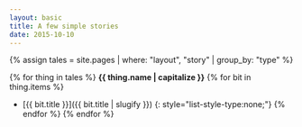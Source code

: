 ```yaml
---
layout: basic
title: A few simple stories
date: 2015-10-10
---
```


{% assign tales = site.pages | where: "layout", "story" | group_by: "type" %}

{% for thing in tales %}
**{{ thing.name | capitalize }}**
  {% for bit in thing.items %}
  + [{{ bit.title }}]({{ bit.title | slugify }})
  {: style="list-style-type:none;"}
  {% endfor %}
{% endfor %}
